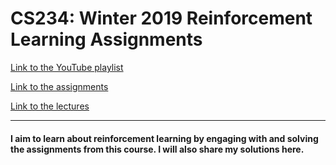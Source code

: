 # CS234: Winter 2019 Reinforcement Learning Assignments

[Link to the YouTube playlist](https://www.youtube.com/watch?v=FgzM3zpZ55o&list=PLoROMvodv4rOSOPzutgyCTapiGlY2Nd8u&pp=iAQB)

[Link to the assignments](http://web.stanford.edu/class/cs234/assignments.html)

[Link to the lectures](http://web.stanford.edu/class/cs234/modules.html)


<hr>

#### I aim to learn about reinforcement learning by engaging with and solving the assignments from this course. I will also share my solutions here.
